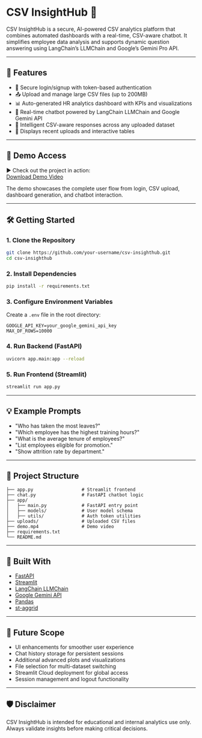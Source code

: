 # CSV InsightHub 💼

CSV InsightHub is a secure, AI-powered CSV analytics platform that combines automated dashboards with a real-time, CSV-aware chatbot. It simplifies employee data analysis and supports dynamic question answering using LangChain’s LLMChain and Google’s Gemini Pro API.

---

## 🚀 Features

- 🔐 Secure login/signup with token-based authentication
- 📤 Upload and manage large CSV files (up to 200MB)
- 📊 Auto-generated HR analytics dashboard with KPIs and visualizations
- 🤖 Real-time chatbot powered by LangChain LLMChain and Google Gemini API
- 🧠 Intelligent CSV-aware responses across any uploaded dataset
- 📁 Displays recent uploads and interactive tables

---

## 🎥 Demo Access

▶️ Check out the project in action:  
[Download Demo Video](demo.mp4)

The demo showcases the complete user flow from login, CSV upload, dashboard generation, and chatbot interaction.

---

## 🛠️ Getting Started

### 1. Clone the Repository
```bash
git clone https://github.com/your-username/csv-insighthub.git
cd csv-insighthub
```

### 2. Install Dependencies
```bash
pip install -r requirements.txt
```

### 3. Configure Environment Variables
Create a `.env` file in the root directory:
```env
GOOGLE_API_KEY=your_google_gemini_api_key
MAX_DF_ROWS=10000
```

### 4. Run Backend (FastAPI)
```bash
uvicorn app.main:app --reload
```

### 5. Run Frontend (Streamlit)
```bash
streamlit run app.py
```

---

## 💡 Example Prompts

- "Who has taken the most leaves?"
- "Which employee has the highest training hours?"
- "What is the average tenure of employees?"
- "List employees eligible for promotion."
- "Show attrition rate by department."

---

## 📁 Project Structure

```
├── app.py                  # Streamlit frontend
├── chat.py                 # FastAPI chatbot logic
├── app/
│   ├── main.py             # FastAPI entry point
│   ├── models/             # User model schema
│   ├── utils/              # Auth token utilities
├── uploads/                # Uploaded CSV files
├── demo.mp4                # Demo video
├── requirements.txt
└── README.md
```

---

## 🧠 Built With

- [FastAPI](https://fastapi.tiangolo.com/)
- [Streamlit](https://streamlit.io/)
- [LangChain LLMChain](https://www.langchain.com/)
- [Google Gemini API](https://ai.google.dev/)
- [Pandas](https://pandas.pydata.org/)
- [st-aggrid](https://github.com/PablocFonseca/streamlit-aggrid)

---

## 🌱 Future Scope

- UI enhancements for smoother user experience  
- Chat history storage for persistent sessions  
- Additional advanced plots and visualizations  
- File selection for multi-dataset switching  
- Streamlit Cloud deployment for global access  
- Session management and logout functionality

---

## 🛡️ Disclaimer

CSV InsightHub is intended for educational and internal analytics use only. Always validate insights before making critical decisions.
